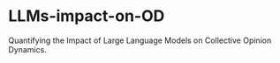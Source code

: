 # LLMs-impact-on-OD
Quantifying the Impact of Large Language Models on Collective Opinion Dynamics.
